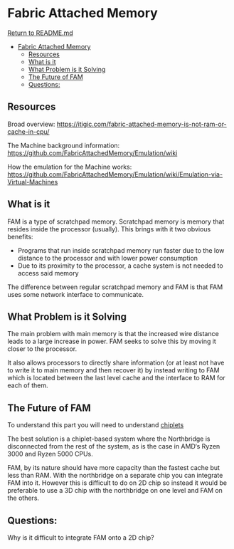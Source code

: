 # Fabric Attached Memory

[Return to README.md](./README.md)

- [Fabric Attached Memory](#fabric-attached-memory)
  - [Resources](#resources)
  - [What is it](#what-is-it)
  - [What Problem is it Solving](#what-problem-is-it-solving)
  - [The Future of FAM](#the-future-of-fam)
  - [Questions:](#questions)

## Resources

Broad overview: https://itigic.com/fabric-attached-memory-is-not-ram-or-cache-in-cpu/

The Machine background information: https://github.com/FabricAttachedMemory/Emulation/wiki

How the emulation for the Machine works: https://github.com/FabricAttachedMemory/Emulation/wiki/Emulation-via-Virtual-Machines

## What is it

FAM is a type of scratchpad memory. Scratchpad memory is memory that resides inside the processor (usually). This brings with it two obvious benefits:

- Programs that run inside scratchpad memory run faster due to the low distance to the processor and with lower power consumption
- Due to its proximity to the processor, a cache system is not needed to access said memory

The difference between regular scratchpad memory and FAM is that FAM uses some network interface to communicate.

## What Problem is it Solving

The main problem with main memory is that the increased wire distance leads to a large increase in power. FAM seeks to solve this by moving it closer to the processor.

It also allows processors to directly share information (or at least not have to write it to main memory and then recover it) by instead writing to FAM which is located between the last level cache and the interface to RAM for each of them.

## The Future of FAM

To understand this part you will need to understand [chiplets](./chiplet_based_systems.md)

The best solution is a chiplet-based system where the Northbridge is disconnected from the rest of the system, as is the case in AMD‘s Ryzen 3000 and Ryzen 5000 CPUs.

FAM, by its nature should have more capacity than the fastest cache but less than RAM. With the northbridge on a separate chip you can integrate FAM into it. However this is difficult to do on 2D chip so instead it would be preferable to use a 3D chip with the northbridge on one level and FAM on the others.

## Questions:

Why is it difficult to integrate FAM onto a 2D chip?
